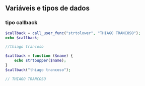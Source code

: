 ## Variáveis e tipos de dados
### tipo callback
```php
$callback = call_user_func("strtolower", "THIAGO TRANCOSO");
echo $callback;

//thiago trancoso
```

```php
$callback = function ($name) {
	echo strtoupper($name);
}
$callback("thiago trancoso");

// THIAGO TRANCOSO
```
<!--stackedit_data:
eyJoaXN0b3J5IjpbLTE4MzEzMDY2OTRdfQ==
-->